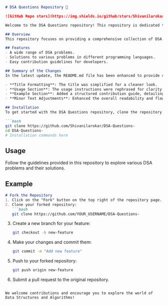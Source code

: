 ```markdown
# DSA Questions Repository 🚀

![GitHub Repo stars](https://img.shields.io/github/stars/Shivanilarokar/DSA-Questions-) ![GitHub issues](https://img.shields.io/github/issues/Shivanilarokar/DSA-Questions-) ![GitHub forks](https://img.shields.io/github/forks/Shivanilarokar/DSA-Questions-)

Welcome to the DSA Questions repository! This repository is dedicated to Data Structures and Algorithms (DSA) problems and their solutions. It serves as a platform for developers to explore, contribute, and enhance their coding skills.

## Overview
This repository focuses on providing a comprehensive collection of DSA problems along with their solutions in various programming languages. It serves as a valuable resource for practicing and enhancing your coding skills.

## Features
- A wide range of DSA problems.
- Solutions to various problems in different programming languages.
- Easy contribution guidelines for developers.

## Summary of the Changes
In the latest update, the README.md file has been enhanced to provide clearer instructions and a more structured format. Here are the key changes made:

- **Title Formatting**: The title was simplified for a cleaner look.
- **Usage Section**: The usage instructions were rephrased for clarity.
- **Example Section**: Added a structured contribution guide, detailing the steps to fork the repository and submit changes.
- **Minor Text Adjustments**: Enhanced the overall readability and flow of the README.

## Installation
To get started with the DSA Questions repository, clone the repository to your local machine:

```bash
git clone https://github.com/Shivanilarokar/DSA-Questions-
cd DSA-Questions-
# Installation commands here
```

## Usage
Follow the guidelines provided in this repository to explore various DSA problems and their solutions. 

## Example
```markdown
# Fork the Repository
1. Click on the "Fork" button on the top right of the repository page.
2. Clone your forked repository:
   ```bash
   git clone https://github.com/YOUR_USERNAME/DSA-Questions-
   ```
3. Create a new branch for your feature:
   ```bash
   git checkout -b new-feature
   ```
4. Make your changes and commit them:
   ```bash
   git commit -m "Add new feature"
   ```
5. Push to your forked repository:
   ```bash
   git push origin new-feature
   ```
6. Submit a pull request to the original repository.
```

We welcome contributions and encourage you to explore the world of Data Structures and Algorithms!
```